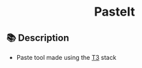 <h1 align='center'>PasteIt</h1>


## 📚 Description


- Paste tool made using the <a href='https://create.t3.gg/'>T3</a> stack
